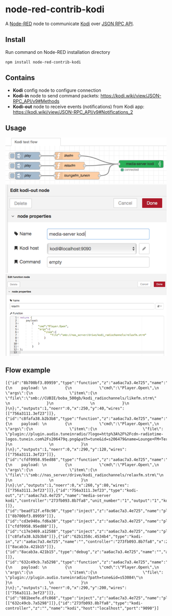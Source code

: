 node-red-contrib-kodi
========================

A <a href="http://nodered.org" target="_new">Node-RED</a> node to communicate [Kodi](https://kodi.tv) over [JSON RPC API](https://kodi.wiki/view/JSON-RPC_API).

Install
-------

Run command on Node-RED installation directory

    npm install node-red-contrib-kodi

Contains
--------

* **Kodi** config node to configure connection
* **Kodi-in** node to send command packets: https://kodi.wiki/view/JSON-RPC_API/v9#Methods
* **Kodi-out** node to receive events (notifications) from Kodi app: https://kodi.wiki/view/JSON-RPC_API/v9#Notifications_2 


Usage
-----

![Node-RED kodi flow example](docs/kodi_flow.png)
![Node-RED kodi connection config](docs/kodi_node_config.png)
![Node-RED kodi play stream command example](docs/kodi_play_stream.png)

Flow example
-----

    [{"id":"8b700bf3.89959","type":"function","z":"aa6ac7a3.4e725","name":"likefm","func":"return {\n    payload: \n        {\n            \"cmd\":\"Player.Open\",\n            \"args\":{\n                \"item\":{\n                    \"file\":\"smb://CUBIE/boba_500gb/kodi_radiochannels/likefm.strm\"   \n                }\n                \n            }\n        }\n};","outputs":1,"noerr":0,"x":250,"y":40,"wires":[["756a3111.3ef23"]]},{"id":"c8fafa38.b2b3b8","type":"function","z":"aa6ac7a3.4e725","name":"loungefm_tunein","func":"return {\n    payload: \n        {\n            \"cmd\":\"Player.Open\",\n            \"args\":{\n                \"item\":{\n                    \"file\": \"plugin://plugin.audio.tuneinradio/?logo=http%3A%2F%2Fcdn-radiotime-logos.tunein.com%2Fs206479q.png&path=tune&id=s206479&name=Lounge+FM+Terrace+%28%29\"\n                }\n                \n            }\n        }\n};","outputs":1,"noerr":0,"x":290,"y":120,"wires":[["756a3111.3ef23"]]},{"id":"cfdf0958.95ed88","type":"function","z":"aa6ac7a3.4e725","name":"relaxfm","func":"return {\n    payload: \n        {\n            \"cmd\":\"Player.Open\",\n            \"args\":{\n                \"item\":{\n                    \"file\":\"smb://nas_server/drive/kodi_radiochannels/relaxfm.strm\"\n                }\n                \n            }\n        }\n};\n","outputs":1,"noerr":0,"x":260,"y":80,"wires":[["756a3111.3ef23"]]},{"id":"756a3111.3ef23","type":"kodi-out","z":"aa6ac7a3.4e725","name":"media-server kodi","controller":"273fb093.8b7fa8","unit_number":"1","output":"1","kodicommand":"empty","x":548.9444580078125,"y":73,"wires":[]},{"id":"beadf12f.ef8c98","type":"inject","z":"aa6ac7a3.4e725","name":"play","topic":"","payload":"","payloadType":"date","repeat":"","crontab":"","once":false,"onceDelay":0.1,"x":90,"y":40,"wires":[["8b700bf3.89959"]]},{"id":"cd3e940a.fd6a38","type":"inject","z":"aa6ac7a3.4e725","name":"play","topic":"","payload":"","payloadType":"date","repeat":"","crontab":"","once":false,"onceDelay":0.1,"x":90,"y":80,"wires":[["cfdf0958.95ed88"]]},{"id":"c17e3469.a12588","type":"inject","z":"aa6ac7a3.4e725","name":"play","topic":"","payload":"","payloadType":"date","repeat":"","crontab":"","once":false,"onceDelay":0.1,"x":90,"y":120,"wires":[["c8fafa38.b2b3b8"]]},{"id":"62b1358c.4534b4","type":"kodi-in","z":"aa6ac7a3.4e725","name":"","controller":"273fb093.8b7fa8","x":260,"y":320,"wires":[["8acab3a.421b15"]]},{"id":"8acab3a.421b15","type":"debug","z":"aa6ac7a3.4e725","name":"","active":true,"tosidebar":true,"console":false,"tostatus":false,"complete":"true","x":460,"y":320,"wires":[]},{"id":"632c49cb.7a5298","type":"function","z":"aa6ac7a3.4e725","name":"loungefm_tunein","func":"return {\n    payload: \n        {\n            \"cmd\":\"Player.Open\",\n            \"args\":{\n                \"item\":{\n                    \"file\": \"plugin://plugin.audio.tuneinradio/?path=tune&id=s53084\"\n                }\n                \n            }\n        }\n};","outputs":1,"noerr":0,"x":290,"y":200,"wires":[["756a3111.3ef23"]]},{"id":"881beefe.dfc868","type":"inject","z":"aa6ac7a3.4e725","name":"play","topic":"","payload":"","payloadType":"date","repeat":"","crontab":"","once":false,"onceDelay":0.1,"x":90,"y":200,"wires":[["632c49cb.7a5298"]]},{"id":"273fb093.8b7fa8","type":"kodi-controller","z":"","name":"kodi","host":"localhost","port":"9090"}]
